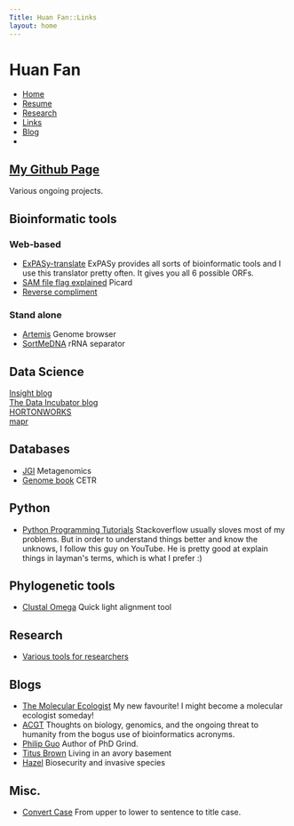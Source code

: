 ```yaml
---
Title: Huan Fan::Links
layout: home
---
```




  <h1 class="sitename">Huan Fan</h1>
  <ul class="nav pills">
  <li><a href="/"><i class="fa fa-home fa-fw"></i> Home</a></li>
  <li><a href="resume.html" title="Curriculumn Vitae"><i class="fa fa-book fa-fw"></i> Resume</a></li>
  <li><a href="research.html" title="Research"><i class="fa fa-flask fa-fw"></i> Research</a></li>
  <li class="active"><a href="links.html" title="Useful links"><i class="fa fa-suitcase fa-fw"></i> Links</a></li>
  <li><a href="/en/"><i class="fa fa-sitemap fa-fw"></i> Blog</a></li>
  <li><a href="README.html"><i class="fa fa-info-circle fa-fw"></i> </a></li>
</ul>

## [My Github Page](https://github.com/fanhuan)
Various ongoing projects.

## Bioinformatic tools
### Web-based
+ [ExPASy-translate](http://web.expasy.org/translate/) ExPASy provides all sorts of bioinformatic tools and I use this translator pretty often. It gives you all 6 possible ORFs.
+ [SAM file flag explained](https://broadinstitute.github.io/picard/explain-flags.html) Picard
+ [Reverse compliment](http://www.bioinformatics.org/sms/rev_comp.html)
### Stand alone
+ [Artemis](https://www.sanger.ac.uk/science/tools/artemis) Genome browser
+ [SortMeDNA](http://bioinfo.lifl.fr/RNA/sortmerna/) rRNA separator
## Data Science
[Insight blog](https://blog.insightdatascience.com/preparing-for-the-transition-to-data-science-e9194c90b42c)  
[The Data Incubator blog](http://blog.thedataincubator.com/)  
[HORTONWORKS](https://hortonworks.com/blog/)  
[mapr](https://mapr.com/blog/)

## Databases
+ [JGI]() Metagenomics
+ [Genome book](https://symbiosis-u19.microbialsciences.wisc.edu/protected/index.php) CETR

## Python
+ [Python Programming Tutorials](https://www.youtube.com/user/sentdex) Stackoverflow usually sloves most of my problems. But in order to understand things better and know the unknows, I follow this guy on YouTube. He is pretty good at explain things in layman's terms, which is what I prefer :)

## Phylogenetic tools
+ [Clustal Omega](http://www.ebi.ac.uk/Tools/msa/clustalo/) Quick light alignment tool


## Research 

+ [Various tools for researchers](http://connectedresearchers.com/online-tools-for-researchers/)


## Blogs
+ [The Molecular Ecologist](http://www.molecularecologist.com/) My new favourite! I might become a molecular ecologist someday!
+ [ACGT](http://www.acgt.me/) Thoughts on biology, genomics, and the ongoing threat to humanity from the bogus use of bioinformatics acronyms.
+ [Philip Guo](http://pgbovine.net/index.html) Author of PhD Grind.
+ [Titus Brown](http://ivory.idyll.org/blog/) Living in an avory basement
+ [Hazel](http://cane-toad.blogspot.com/) Biosecurity and invasive species


## Misc.
+ [Convert Case](https://convertcase.net/) From upper to lower to sentence to title case.
